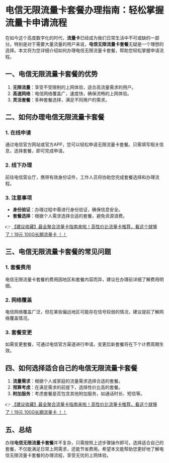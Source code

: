 # 电信无限流量卡套餐办理指南：轻松掌握流量卡申请流程

在如今这个高度数字化的时代，**流量卡**已经成为我们日常生活中不可或缺的一部分。特别是对于需要大量流量的用户来说，**电信无限流量卡套餐**无疑是一个理想的选择。本文将为您详细介绍如何办理电信无限流量卡套餐，帮助您轻松掌握申请流程。

## 一、电信无限流量卡套餐的优势

1. **无限流量**：享受不受限制的上网体验，适合高流量需求的用户。
2. **高速网络**：电信网络覆盖广，速度快，确保流畅的上网体验。
3. **灵活套餐**：多种套餐选择，满足不同用户的需求。

## 二、如何办理电信无限流量卡套餐

### 1. 在线申请
通过电信官方网站或官方APP，您可以轻松申请无限流量卡套餐。只需填写相关信息，选择套餐，即可完成申请。

### 2. 线下办理
前往电信营业厅，携带有效身份证件，工作人员将协助您完成套餐选择和办理流程。

### 3. 注意事项
- **身份验证**：办理过程中需进行身份验证，确保信息安全。
- **套餐选择**：根据个人需求选择合适的套餐，避免资源浪费。

👉 [【建议收藏】最全聚合流量卡指南来啦！高性价比流量卡推荐，看这个就够了！19元 100G长期流量卡 ！！](https://bit.ly/Liuliangka)

## 三、电信无限流量卡套餐的常见问题

### 1. 套餐费用
电信无限流量卡套餐的费用因地区和套餐内容而异，建议在办理前详细了解费用明细。

### 2. 网络覆盖
电信网络覆盖广泛，但在某些偏远地区可能存在信号较弱的情况，建议提前了解网络覆盖情况。

### 3. 套餐变更
如需变更套餐，可通过电信官方渠道进行申请，变更后新套餐将在下个计费周期生效。

## 四、如何选择适合自己的电信无限流量卡套餐

1. **流量需求**：根据个人或家庭的流量需求选择合适的套餐。
2. **预算考虑**：在满足需求的前提下，选择性价比高的套餐。
3. **附加服务**：考虑套餐是否包含其他附加服务，如通话时长、短信等。

👉 [【建议收藏】最全聚合流量卡指南来啦！高性价比流量卡推荐，看这个就够了！19元 100G长期流量卡 ！！](https://bit.ly/Liuliangka)

## 五、总结

办理**电信无限流量卡套餐**并不复杂，只需按照上述步骤操作即可。选择适合自己的套餐，不仅能满足日常上网需求，还能节省费用。希望本文能帮助您更好地了解电信无限流量卡套餐的办理流程，享受无忧的上网体验。